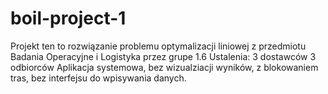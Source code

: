 # boil-project-1

Projekt ten to rozwiązanie problemu optymalizacji liniowej z przedmiotu Badania Operacyjne i Logistyka przez grupe 1.6
Ustalenia:
3 dostawców
3 odbiorców
Aplikacja systemowa,
bez wizualziacji wyników,
z blokowaniem tras,
bez interfejsu do wpisywania danych.
